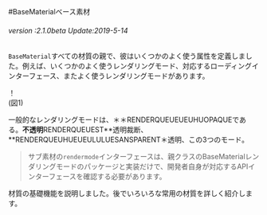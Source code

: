 #BaseMaterialベース素材

###### *version :2.1.0beta   Update:2019-5-14*

`BaseMaterial`すべての材質の親で、彼はいくつかのよく使う属性を定義しました。例えば、いくつかのよく使うレンダリングモード、対応するローディングインターフェース、またよく使うレンダリングモードがあります。

！[](img/1.png)<br/>(図1)

一般的なレンダリングモードは、＊＊RENDERQUEUEUEUHUOPAQUEである。**不透明**RENDERQUEUEST**透明裁断、**RENDERQUEUHUEUEULULUESANSPARENT＊透明、この3つのモード。

>サブ素材の`rendermode`インターフェースは、親クラスのBaseMaterialレンダリングモードのパッケージと実装だけで、開発者自身が対応するAPIインターフェースを確認する必要があります。

材質の基礎機能を説明しました。後でいろいろな常用の材質を詳しく紹介します。
